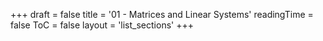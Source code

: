 +++
draft = false
title = '01 - Matrices and Linear Systems'
readingTime = false
ToC = false
layout = 'list_sections'
+++

